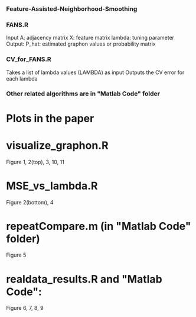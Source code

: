 ### Feature-Assisted-Neighborhood-Smoothing
### FANS.R
  Input
  A: adjacency matrix
  X: feature matrix
  lambda: tuning parameter
  Output:
  P_hat: estimated graphon values or probability matrix
### CV_for_FANS.R
  Takes a list of lambda values (LAMBDA) as input
  Outputs the CV error for each lambda
  
### Other related algorithms are in "Matlab Code" folder

# Plots in the paper
# visualize_graphon.R
  Figure 1, 2(top), 3, 10, 11
# MSE_vs_lambda.R
  Figure 2(bottom), 4
# repeatCompare.m (in "Matlab Code" folder)
  Figure 5
# realdata_results.R and "Matlab Code":
  Figure 6, 7, 8, 9
